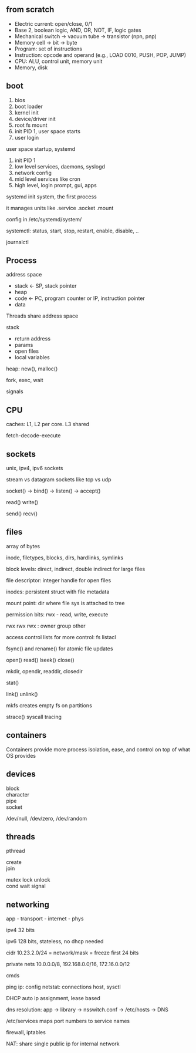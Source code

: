 ---
---
## from scratch 
- Electric current: open/close, 0/1
- Base 2, boolean logic, AND, OR, NOT, IF, logic gates
- Mechanical switch → vacuum tube → transistor (npn, pnp)
- Memory cell → bit → byte
- Program: set of instructions
- Instruction: opcode and operand (e.g., LOAD 0010, PUSH, POP, JUMP)
- CPU: ALU, control unit, memory unit
- Memory, disk

## boot 

1. bios 
2. boot loader
3. kernel init 
4. device/driver init 
5. root fs mount 
6. init PID 1, user space starts
7. user login 

user space startup, systemd
1. init PID 1
2. low level services, daemons, syslogd
3. network config 
4. mid level services like cron 
5. high level, login prompt, gui, apps

systemd init system, the first process

it manages units like .service .socket .mount

config in /etc/systemd/system/

systemctl: status, start, stop, restart, enable, disable, ..

journalctl 

## Process

address space 
- stack <- SP, stack pointer 
- heap
- code <- PC, program counter or IP, instruction pointer
- data

Threads share address space 

stack 
- return address
- params
- open files
- local variables

heap: new(), malloc()  

fork, exec, wait 

signals 


## CPU

caches: L1, L2 per core. L3 shared 

fetch-decode-execute

## sockets 

unix, ipv4, ipv6 sockets 

stream vs datagram sockets like tcp vs udp 

socket() -> bind() -> listen() -> accept()

read() write()  

send() recv()

## files 

array of bytes 

inode, filetypes, blocks, dirs, hardlinks, symlinks

block levels: direct, indirect, double indirect for large files 

file descriptor: integer handle for open files  

inodes: persistent struct with file metadata   

mount point: dir where file sys is attached to tree 

permission bits: rwx - read, write, execute 

rwx rwx rwx : owner group other

access control lists for more control: fs listacl

fsync() and rename() for atomic file updates 

open() read() lseek() close()

mkdir, opendir, readdir, closedir

stat()

link() unlink()

mkfs creates empty fs on partitions

strace() syscall tracing 

## containers 

Containers provide more process isolation, ease, and control on top of what OS provides  



## devices 

block   
character   
pipe    
socket  

/dev/null, /dev/zero, /dev/random


## threads 

pthread 

create  
join 

mutex lock unlock   
cond wait signal 


## networking 

app - transport - internet - phys 

ipv4 32 bits 

ipv6 128 bits, stateless, no dhcp needed

cidr 10.23.2.0/24 = network/mask = freeze first 24 bits

private nets 10.0.0.0/8, 192.168.0.0/16, 172.16.0.0/12

cmds 

ping
ip: config
netstat: connections 
host, sysctl 


DHCP auto ip assignment, lease based 

dns resolution: app → library → nsswitch.conf → /etc/hosts → DNS

/etc/services maps port numbers to service names


firewall, iptables

NAT: share single public ip for internal network 

